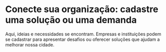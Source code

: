 # Conecte sua organização: cadastre uma solução ou uma demanda

<p>Aqui, ideias e necessidades se encontram. Empresas e instituições podem se cadastrar para apresentar desafios ou oferecer soluções que ajudam a melhorar nossa cidade.</p>
